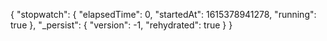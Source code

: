 {
    "stopwatch": {
        "elapsedTime": 0,
        "startedAt": 1615378941278,
        "running": true
    },
    "_persist": {
        "version": -1,
        "rehydrated": true
    }
}